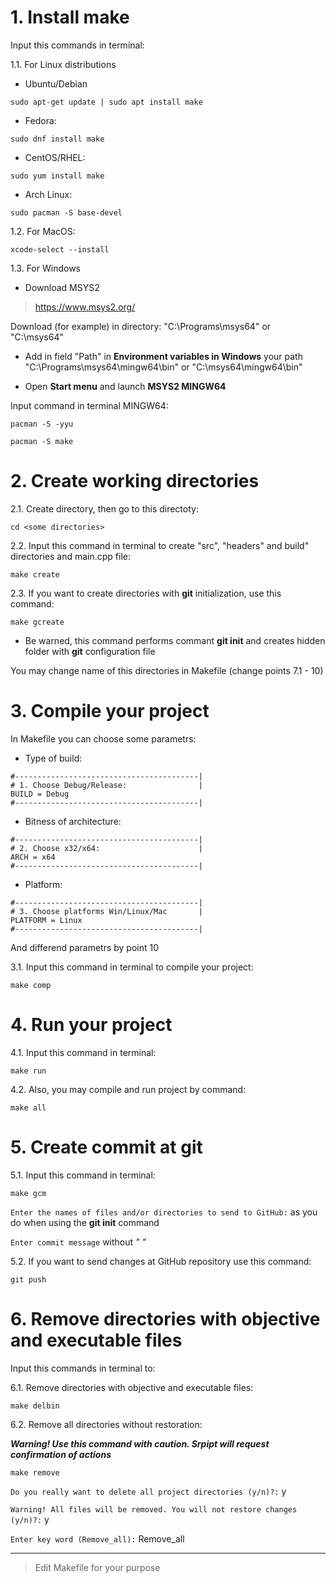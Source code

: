 # 1. Install make
Input this commands in terminal:

1.1. For Linux distributions

* Ubuntu/Debian 

```
sudo apt-get update | sudo apt install make
```

* Fedora:

```
sudo dnf install make
```

* CentOS/RHEL:

```
sudo yum install make
```

* Arch Linux:

```
sudo pacman -S base-devel

```

1.2. For MacOS:

```
xcode-select --install
```

1.3. For Windows

* Download MSYS2

>https://www.msys2.org/

Download (for example) in directory: "C:\Programs\msys64\" or "C:\msys64\"

* Add in field "Path" in **Environment variables in Windows** your path "C:\Programs\msys64\mingw64\bin" or "C:\msys64\mingw64\bin"

* Open **Start menu** and launch **MSYS2 MINGW64**

Input command in terminal MINGW64:

```
pacman -S -yyu
```

```
pacman -S make
```

# 2. Create working dirеctories
2.1. Create directory, then go to this directoty:

```
cd <some directories>
```

2.2. Input this command in terminal to create "src", "headers" and build" directories and main.cpp file:

```
make create
```

2.3. If you want to create directories with **git** initialization, use this command:

```
make gcreate
```

* Be warned, this command performs commant **git init** and creates hidden folder with **git** configuration file

You may change name of this directories in Makefile (change points 7.1 - 10)

# 3. Compile your project
In Makefile you can choose some parametrs:

* Type of build:

```
#-----------------------------------------|
# 1. Choose Debug/Release:                |
BUILD = Debug
#-----------------------------------------|
```

* Bitness of architecture:

```
#-----------------------------------------|
# 2. Choose x32/x64:                      |
ARCH = x64
#-----------------------------------------|
```

* Platform:

```
#-----------------------------------------|
# 3. Choose platforms Win/Linux/Mac       |
PLATFORM = Linux
#-----------------------------------------|
```

And differend parametrs by point 10 

3.1. Input this command in terminal to compile your project:

```
make comp
```

# 4. Run your project
4.1. Input this command in terminal:

```
make run
```

4.2. Also, you may compile and run project by command:

```
make all
```

# 5. Create commit at git
5.1. Input this command in terminal:

```
make gcm
```

`
Enter the names of files and/or directories to send to GitHub:
`
as you do when using the **git init** command

`
Enter commit message
`
without *" "*

5.2. If you want to send changes at GitHub repository use this command:

```
git push
```

# 6. Remove directories with objective and executable files
Input this commands in terminal to:

6.1. Remove directories with objective and executable files:

```
make delbin
```

6.2. Remove all directories without restoration:

***Warning! Use this command with caution. Srpipt will request confirmation of actions***

```
make remove
```

`
Do you really want to delete all project directories (y/n)?:
`
y

`
Warning! All files will be removed. You will not restore changes (y/n)?:
`
y

`
Enter key word (Remove_all):
`
Remove_all
____

>Edit Makefile for your purpose